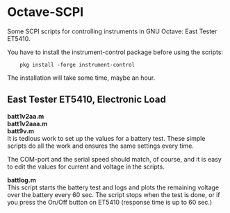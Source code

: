 # Octave-SCPI
Some SCPI scripts for controlling instruments in GNU Octave: East Tester ET5410.

You have to install the instrument-control package before using the scripts:  

```
    pkg install -forge instrument-control  
```

The installation will take some time, maybe an hour. 

## East Tester ET5410, Electronic Load

**batt1v2aa.m**  
**batt1v2aaa.m**  
**batt9v.m**  
It is tedious work to set up the values for a battery test. These simple scripts do all the work and ensures the same settings every time. 

The COM-port and the serial speed should match, of course, and it is easy to edit the values for current and voltage in the scripts.

**battlog.m**  
This script starts the battery test and logs and plots the remaining voltage over the battery every 60 sec. The script stops when the test is done, or if you press the On/Off button on ET5410 (response time is up to 60 sec.)
